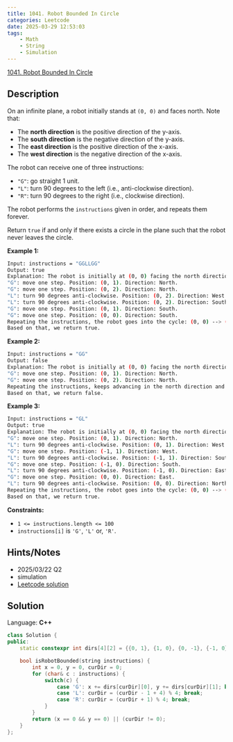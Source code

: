 ```yaml
---
title: 1041. Robot Bounded In Circle
categories: Leetcode
date: 2025-03-29 12:53:03
tags:
    - Math
    - String
    - Simulation
---
```


[1041. Robot Bounded In Circle](https://leetcode.com/problems/robot-bounded-in-circle/description/?envType=company&envId=apple&favoriteSlug=apple-six-months)

## Description

On an infinite plane, a robot initially stands at `(0, 0)` and faces north. Note that:

- The **north direction**  is the positive direction of the y-axis.
- The **south direction**  is the negative direction of the y-axis.
- The **east direction**  is the positive direction of the x-axis.
- The **west direction**  is the negative direction of the x-axis.

The robot can receive one of three instructions:

- `"G"`: go straight 1 unit.
- `"L"`: turn 90 degrees to the left (i.e., anti-clockwise direction).
- `"R"`: turn 90 degrees to the right (i.e., clockwise direction).

The robot performs the `instructions` given in order, and repeats them forever.

Return `true` if and only if there exists a circle in the plane such that the robot never leaves the circle.

**Example 1:**

```bash
Input: instructions = "GGLLGG"
Output: true
Explanation: The robot is initially at (0, 0) facing the north direction.
"G": move one step. Position: (0, 1). Direction: North.
"G": move one step. Position: (0, 2). Direction: North.
"L": turn 90 degrees anti-clockwise. Position: (0, 2). Direction: West.
"L": turn 90 degrees anti-clockwise. Position: (0, 2). Direction: South.
"G": move one step. Position: (0, 1). Direction: South.
"G": move one step. Position: (0, 0). Direction: South.
Repeating the instructions, the robot goes into the cycle: (0, 0) --> (0, 1) --> (0, 2) --> (0, 1) --> (0, 0).
Based on that, we return true.
```

**Example 2:**

```bash
Input: instructions = "GG"
Output: false
Explanation: The robot is initially at (0, 0) facing the north direction.
"G": move one step. Position: (0, 1). Direction: North.
"G": move one step. Position: (0, 2). Direction: North.
Repeating the instructions, keeps advancing in the north direction and does not go into cycles.
Based on that, we return false.
```

**Example 3:**

```bash
Input: instructions = "GL"
Output: true
Explanation: The robot is initially at (0, 0) facing the north direction.
"G": move one step. Position: (0, 1). Direction: North.
"L": turn 90 degrees anti-clockwise. Position: (0, 1). Direction: West.
"G": move one step. Position: (-1, 1). Direction: West.
"L": turn 90 degrees anti-clockwise. Position: (-1, 1). Direction: South.
"G": move one step. Position: (-1, 0). Direction: South.
"L": turn 90 degrees anti-clockwise. Position: (-1, 0). Direction: East.
"G": move one step. Position: (0, 0). Direction: East.
"L": turn 90 degrees anti-clockwise. Position: (0, 0). Direction: North.
Repeating the instructions, the robot goes into the cycle: (0, 0) --> (0, 1) --> (-1, 1) --> (-1, 0) --> (0, 0).
Based on that, we return true.
```

**Constraints:**

- `1 <= instructions.length <= 100`
- `instructions[i]` is `'G'`, `'L'` or, `'R'`.

## Hints/Notes

- 2025/03/22 Q2
- simulation
- [Leetcode solution](https://leetcode.com/problems/robot-bounded-in-circle/editorial/)

## Solution

Language: **C++**

```C++
class Solution {
public:
    static constexpr int dirs[4][2] = {{0, 1}, {1, 0}, {0, -1}, {-1, 0}};

    bool isRobotBounded(string instructions) {
        int x = 0, y = 0, curDir = 0;
        for (char& c : instructions) {
            switch(c) {
                case 'G': x += dirs[curDir][0], y += dirs[curDir][1]; break;
                case 'L': curDir = (curDir - 1 + 4) % 4; break;
                case 'R': curDir = (curDir + 1) % 4; break;
            }
        }
        return (x == 0 && y == 0) || (curDir != 0);
    }
};
```
